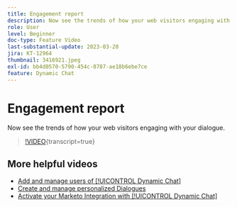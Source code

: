 ```yaml
---
title: Engagement report
description: Now see the trends of how your web visitors engaging with your dialogue.
role: User
level: Beginner
doc-type: Feature Video
last-substantial-update: 2023-03-20
jira: KT-12964
thumbnail: 3416921.jpeg
exl-id: bb4d0570-5790-454c-8787-ae18b6ebe7ce
feature: Dynamic Chat
---
```

# Engagement report

Now see the trends of how your web visitors engaging with your dialogue.

>[!VIDEO](https://video.tv.adobe.com/v/3416921/?quality=12&learn=on){transcript=true}

## More helpful videos

* [Add and manage users of [!UICONTROL Dynamic Chat] ](user-management.md)
* [Create and manage personalized Dialogues](dialogue-management.md)
* [Activate your Marketo Integration with [!UICONTROL Dynamic Chat] ](marketo-integration.md)
